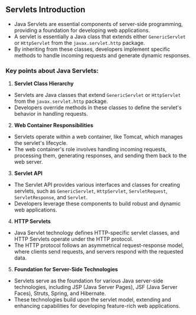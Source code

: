 ## Servlets Introduction
- Java Servlets are essential components of server-side programming, providing a foundation for developing web applications.
- A servlet is essentially a Java class that extends either `GenericServlet` or `HttpServlet` from the `javax.servlet.http` package.
- By inheriting from these classes, developers implement specific methods to handle incoming requests and generate dynamic responses.

### Key points about Java Servlets:
1. **Servlet Class Hierarchy**
 - Servlets are Java classes that extend `GenericServlet` or `HttpServlet` from the `javax.servlet.http` package.
 - Developers override methods in these classes to define the servlet's behavior in handling requests.

2. **Web Container Responsibilities**
 - Servlets operate within a web container, like Tomcat, which manages the servlet's lifecycle.
 - The web container's role involves handling incoming requests, processing them, generating responses, and sending them back to the web server.

3. **Servlet API**
 - The Servlet API provides various interfaces and classes for creating servlets, such as `GenericServlet`, `HttpServlet`, `ServletRequest`, `ServletResponse`, and `Servlet`.
 - Developers leverage these components to build robust and dynamic web applications.

4. **HTTP Servlets**
 - Java Servlet technology defines HTTP-specific servlet classes, and HTTP Servlets operate under the HTTP protocol.
 - The HTTP protocol follows an asymmetrical request-response model, where clients send requests, and servers respond with the requested data.

5. **Foundation for Server-Side Technologies**
 - Servlets serve as the foundation for various Java server-side technologies, including JSP (Java Server Pages), JSF (Java Server Faces), Struts, Spring, and Hibernate.
 - These technologies build upon the servlet model, extending and enhancing capabilities for developing feature-rich web applications. 

